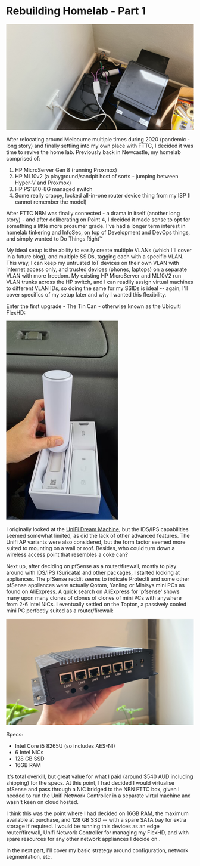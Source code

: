 # Rebuilding Homelab - Part 1


![Cable management](./homelab_just_dont.jpg "Cable management - please don't do this. Ever.")

After relocating around Melbourne multiple times during 2020 (pandemic - long story) and finally settling into my own place with FTTC, I decided it was time to revive the home lab.  Previously back in Newcastle, my homelab comprised of:
1. HP MicroServer Gen 8 (running Proxmox)
2. HP ML10v2 (a playground/sandpit host of sorts - jumping between Hyper-V and Proxmox)
3. HP PS1810-8G managed switch
4. Some really crappy, locked all-in-one router device thing from my ISP (I cannot remember the model)

After FTTC NBN was finally connected - a drama in itself (another long story) - and after deliberating on Point 4, I decided it made sense to opt for something a little more prosumer grade.  I've had a longer term interest in homelab tinkering and InfoSec, on top of Development and DevOps things, and simply wanted to Do Things Right&trade;

My ideal setup is the ability to easily create multiple VLANs (which I'll cover in a future blog), and multiple SSIDs, tagging each with a specific VLAN.  This way, I can keep my untrusted IoT devices on their own VLAN with internet access only, and trusted devices (phones, laptops) on a separate VLAN with more freedom.  My existing HP MicroServer and ML10V2 run VLAN trunks across the HP switch, and I can readily assign virtual machines to different VLAN IDs, so doing the same for my SSIDs is ideal -- again, I'll cover specifics of my setup later and why I wanted this flexibility.

Enter the first upgrade - The Tin Can - otherwise known as the Ubiquiti FlexHD:

![Tin can](./tin_can.jpg)

I originally looked at the [UniFi Dream Machine](https://store.ui.com/products/unifi-dream-machine), but the IDS/IPS capabilities seemed somewhat limited, as did the lack of other advanced features.  The Unifi AP variants were also considered, but the form factor seemed more suited to mounting on a wall or roof.  Besides, who could turn down a wireless access point that resembles a coke can?

Next up, after deciding on pfSense as a router/firewall, mostly to play around with IDS/IPS (Suricata) and other packages, I started looking at appliances.  The pfSense reddit seems to indicate Protectli and some other pfSense appliances were actually Qotom, Yanling or Minisys mini PCs as found on AliExpress.  A quick search on AliExpress for 'pfsense' shows many upon many clones of clones of clones of mini PCs with anywhere from 2-6 Intel NICs.  I eventually settled on the Topton, a passively cooled mini PC perfectly suited as a router/firewall:

![Mini PC](./mini_pc.jpg)

Specs:
* Intel Core i5 8265U (so includes AES-NI)
* 6 Intel NICs
* 128 GB SSD
* 16GB RAM
  
It's total overkill, but great value for what I paid (around $540 AUD including shipping) for the specs.  At this point, I had decided I would virtualise pfSense and pass through a NIC bridged to the NBN FTTC box, given I needed to run the Unifi Network Controller in a separate virtul machine and wasn't keen on cloud hosted.

I think this was the point where I had decided on 16GB RAM, the maximum available at purchase, and 128 GB SSD -- with a spare SATA bay for extra storage if required.  I would be running this devices as an edge router/firewall, Unifi Network Controller for managing my FlexHD, and with spare resources for any other network appliances I decide on..

In the next part, I'll cover my basic strategy around configuration, network segmentation, etc.
